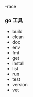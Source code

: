 -race


### go 工具
+ build
+ clean
+ doc
+ env
+ fmt
+ get
+ install
+ list
+ run
+ test
+ version
+ vet